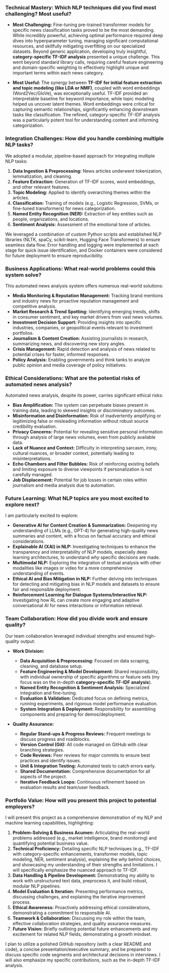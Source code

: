 ### Technical Mastery: Which NLP techniques did you find most challenging? Most useful?

* **Most Challenging:** Fine-tuning pre-trained transformer models for specific news classification tasks proved to be the most demanding. While incredibly powerful, achieving optimal performance required deep dives into hyperparameter tuning, managing significant computational resources, and skillfully mitigating overfitting on our specialized datasets. Beyond generic application, developing truly insightful, **category-specific TF-IDF analysis** presented a unique challenge. This went beyond standard library calls, requiring careful feature engineering and domain-specific weighting to effectively highlight unique and important terms within each news category.

* **Most Useful:** The synergy between **TF-IDF for initial feature extraction and topic modeling (like LDA or NMF)**, coupled with word embeddings (Word2Vec/GloVe), was exceptionally useful. TF-IDF provided an interpretable baseline for keyword importance, while topic modeling helped us uncover latent themes. Word embeddings were critical for capturing semantic relationships, significantly enhancing downstream tasks like classification. The refined, category-specific TF-IDF analysis was a particularly potent tool for understanding content and informing categorization.

### Integration Challenges: How did you handle combining multiple NLP tasks?

We adopted a modular, pipeline-based approach for integrating multiple NLP tasks:

1.  **Data Ingestion & Preprocessing:** News articles underwent tokenization, lemmatization, and cleaning.
2.  **Feature Extraction:** Generation of TF-IDF scores, word embeddings, and other relevant features.
3.  **Topic Modeling:** Applied to identify overarching themes within the articles.
4.  **Classification:** Training of models (e.g., Logistic Regression, SVMs, or fine-tuned transformers) for news categorization.
5.  **Named Entity Recognition (NER):** Extraction of key entities such as people, organizations, and locations.
6.  **Sentiment Analysis:** Assessment of the emotional tone of articles.

We leveraged a combination of custom Python scripts and established NLP libraries (NLTK, spaCy, scikit-learn, Hugging Face Transformers) to ensure seamless data flow. Error handling and logging were implemented at each stage for quick issue identification, and Docker containers were considered for future deployment to ensure reproducibility.

### Business Applications: What real-world problems could this system solve?

This automated news analysis system offers numerous real-world solutions:

* **Media Monitoring & Reputation Management:** Tracking brand mentions and industry news for proactive reputation management and competitive analysis.
* **Market Research & Trend Spotting:** Identifying emerging trends, shifts in consumer sentiment, and key market drivers from vast news volumes.
* **Investment Decision Support:** Providing insights into specific industries, companies, or geopolitical events relevant to investment portfolios.
* **Journalism & Content Creation:** Assisting journalists in research, summarizing news, and discovering new story angles.
* **Crisis Management:** Rapid detection and analysis of news related to potential crises for faster, informed responses.
* **Policy Analysis:** Enabling governments and think tanks to analyze public opinion and media coverage of policy initiatives.

### Ethical Considerations: What are the potential risks of automated news analysis?

Automated news analysis, despite its power, carries significant ethical risks:

* **Bias Amplification:** The system can perpetuate biases present in training data, leading to skewed insights or discriminatory outcomes.
* **Misinformation and Disinformation:** Risk of inadvertently amplifying or legitimizing false or misleading information without robust source credibility evaluation.
* **Privacy Concerns:** Potential for revealing sensitive personal information through analysis of large news volumes, even from publicly available data.
* **Lack of Nuance and Context:** Difficulty in interpreting sarcasm, irony, cultural nuances, or broader context, potentially leading to misinterpretations.
* **Echo Chambers and Filter Bubbles:** Risk of reinforcing existing beliefs and limiting exposure to diverse viewpoints if personalization is not carefully managed.
* **Job Displacement:** Potential for job losses in certain roles within journalism and media analysis due to automation.

### Future Learning: What NLP topics are you most excited to explore next?

I am particularly excited to explore:

* **Generative AI for Content Creation & Summarization:** Deepening my understanding of LLMs (e.g., GPT-4) for generating high-quality news summaries and content, with a focus on factual accuracy and ethical considerations.
* **Explainable AI (XAI) in NLP:** Investigating techniques to enhance the transparency and interpretability of NLP models, especially deep learning architectures, to understand *why* specific decisions are made.
* **Multimodal NLP:** Exploring the integration of textual analysis with other modalities like images or video for a more comprehensive understanding of events.
* **Ethical AI and Bias Mitigation in NLP:** Further delving into techniques for detecting and mitigating bias in NLP models and datasets to ensure fair and responsible deployment.
* **Reinforcement Learning for Dialogue Systems/Interactive NLP:** Investigating how RL can create more engaging and adaptive conversational AI for news interactions or information retrieval.

### Team Collaboration: How did you divide work and ensure quality?

Our team collaboration leveraged individual strengths and ensured high-quality output:

* **Work Division:**
    * **Data Acquisition & Preprocessing:** Focused on data scraping, cleaning, and database setup.
    * **Feature Engineering & Model Development:** Shared responsibility, with individual ownership of specific algorithms or feature sets (my focus was on the in-depth **category-specific TF-IDF analysis**).
    * **Named Entity Recognition & Sentiment Analysis:** Specialized integration and fine-tuning.
    * **Evaluation & Validation:** Dedicated focus on defining metrics, running experiments, and rigorous model performance evaluation.
    * **System Integration & Deployment:** Responsibility for assembling components and preparing for demos/deployment.

* **Quality Assurance:**
    * **Regular Stand-ups & Progress Reviews:** Frequent meetings to discuss progress and roadblocks.
    * **Version Control (Git):** All code managed on GitHub with clear branching strategies.
    * **Code Reviews:** Peer reviews for major commits to ensure best practices and identify issues.
    * **Unit & Integration Testing:** Automated tests to catch errors early.
    * **Shared Documentation:** Comprehensive documentation for all aspects of the project.
    * **Iterative Feedback Loops:** Continuous refinement based on evaluation results and team/user feedback.

### Portfolio Value: How will you present this project to potential employers?

I will present this project as a comprehensive demonstration of my NLP and machine learning capabilities, highlighting:

1.  **Problem-Solving & Business Acumen:** Articulating the real-world problems addressed (e.g., market intelligence, brand monitoring) and quantifying potential business value.
2.  **Technical Proficiency:** Detailing specific NLP techniques (e.g., TF-IDF with category-specific enhancements, transformer models, topic modeling, NER, sentiment analysis), explaining the *why* behind choices, and showcasing my understanding of their strengths and limitations. I will specifically emphasize the nuanced approach to TF-IDF.
3.  **Data Handling & Pipeline Development:** Demonstrating my ability to work with unstructured text data, preprocess it, and build robust, modular NLP pipelines.
4.  **Model Evaluation & Iteration:** Presenting performance metrics, discussing challenges, and explaining the iterative improvement process.
5.  **Ethical Awareness:** Proactively addressing ethical considerations, demonstrating a commitment to responsible AI.
6.  **Teamwork & Collaboration:** Discussing my role within the team, effective collaboration strategies, and quality assurance measures.
7.  **Future Vision:** Briefly outlining potential future enhancements and my excitement for related NLP fields, demonstrating a growth mindset.

I plan to utilize a polished GitHub repository (with a clear README and code), a concise presentation/executive summary, and be prepared to discuss specific code segments and architectural decisions in interviews. I will also emphasize my specific contributions, such as the in-depth TF-IDF analysis.
